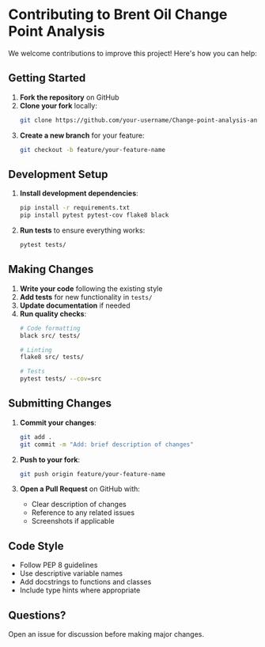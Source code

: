# Contributing to Brent Oil Change Point Analysis

We welcome contributions to improve this project! Here's how you can help:

## Getting Started

1. **Fork the repository** on GitHub
2. **Clone your fork** locally:
   ```bash
   git clone https://github.com/your-username/Change-point-analysis-and-statistical-modelling-of-time-series-data.git
   ```
3. **Create a new branch** for your feature:
   ```bash
   git checkout -b feature/your-feature-name
   ```

## Development Setup

1. **Install development dependencies**:
   ```bash
   pip install -r requirements.txt
   pip install pytest pytest-cov flake8 black
   ```

2. **Run tests** to ensure everything works:
   ```bash
   pytest tests/
   ```

## Making Changes

1. **Write your code** following the existing style
2. **Add tests** for new functionality in `tests/`
3. **Update documentation** if needed
4. **Run quality checks**:
   ```bash
   # Code formatting
   black src/ tests/
   
   # Linting
   flake8 src/ tests/
   
   # Tests
   pytest tests/ --cov=src
   ```

## Submitting Changes

1. **Commit your changes**:
   ```bash
   git add .
   git commit -m "Add: brief description of changes"
   ```

2. **Push to your fork**:
   ```bash
   git push origin feature/your-feature-name
   ```

3. **Open a Pull Request** on GitHub with:
   - Clear description of changes
   - Reference to any related issues
   - Screenshots if applicable

## Code Style

- Follow PEP 8 guidelines
- Use descriptive variable names
- Add docstrings to functions and classes
- Include type hints where appropriate

## Questions?

Open an issue for discussion before making major changes.